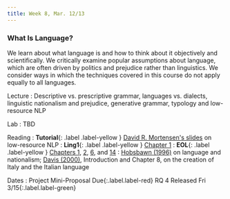 ```yaml
---
title: Week 8, Mar. 12/13
---
```


### What Is Language?

We learn about what language is and how to think about it objectively and scientifically. We critically examine popular assumptions about language, which are often driven by politics and prejudice rather than linguistics. We consider ways in which the techniques covered in this course do not apply equally to all languages.

Lecture
: Descriptive vs. prescriptive grammar, languages vs. dialects, linguistic nationalism and prejudice, generative grammar, typology and low-resource NLP

Lab
: TBD

Reading
: **Tutorial**{: .label .label-yellow } [David R. Mortensen's slides](http://demo.clab.cs.cmu.edu/algo4nlp20/slides/low-resource-nlp.pdf) on low-resource NLP
: **Ling1**{: .label .label-yellow } [Chapter 1](https://link.springer.com/chapter/10.1007/978-3-031-02150-3_1)
: **EOL**{: .label .label-yellow } [Chapters 1](https://ecampusontario.pressbooks.pub/essentialsoflinguistics2/part/chapter-1-language-science/), [2](https://ecampusontario.pressbooks.pub/essentialsoflinguistics2/part/chapter-2-language-power-privilege/), [6](https://ecampusontario.pressbooks.pub/essentialsoflinguistics2/part/chapter-6-syntax/), and [14](https://ecampusontario.pressbooks.pub/essentialsoflinguistics2/part/chapter-14-historical-linguistics/)
: [Hobsbawn (1996)](https://www.jstor.org/stable/40971324) on language and nationalism; [Davis (2000)](https://search.library.nyu.edu/view/action/uresolver.do?operation=resolveService&package_service_id=24317922320007876&institutionId=7876&customerId=7870&VE=true), Introduction and Chapter 8, on the creation of Italy and the Italian language

Dates
: <span>Project Mini-Proposal Due</span>{:.label.label-red} <span>RQ 4 Released Fri 3/15</span>{:.label.label-green}